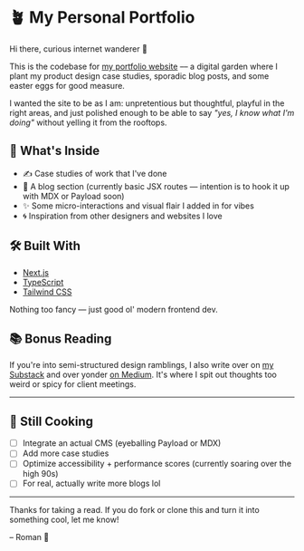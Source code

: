 # 🪴 My Personal Portfolio

Hi there, curious internet wanderer 👋

This is the codebase for [my portfolio website](https://roml3n.xyz) –– a digital garden where I plant my product design case studies, sporadic blog posts, and some easter eggs for good measure.

I wanted the site to be as I am: unpretentious but thoughtful, playful in the right areas, and just polished enough to be able to say *"yes, I know what I'm doing"* without yelling it from the rooftops.

## 🧩 What's Inside

- ✍️ Case studies of work that I've done  
- 📓 A blog section (currently basic JSX routes — intention is to hook it up with MDX or Payload soon)  
- ✨ Some micro-interactions and visual flair I added in for vibes  
- 🌀 Inspiration from other designers and websites I love  

## 🛠️ Built With

- [Next.js](https://nextjs.org/)  
- [TypeScript](https://www.typescriptlang.org/)  
- [Tailwind CSS](https://tailwindcss.com/)  

Nothing too fancy — just good ol' modern frontend dev.

## 📚 Bonus Reading

If you're into semi-structured design ramblings, I also write over on [my Substack](https://substack.com/@roml3n) and over yonder [on Medium](https://medium.com/@romlen). It's where I spit out thoughts too weird or spicy for client meetings.

---

## 🧪 Still Cooking

- [ ] Integrate an actual CMS (eyeballing Payload or MDX)  
- [ ] Add more case studies  
- [ ] Optimize accessibility + performance scores (currently soaring over the high 90s)
- [ ] For real, actually write more blogs lol  

---

Thanks for taking a read. If you do fork or clone this and turn it into something cool, let me know!

– Roman 🍃
